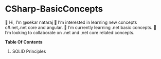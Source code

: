# CSharp-BasicConcepts
👋 Hi, I’m @sekar nataraj
👀 I’m interested in learning new concepts c#.net,.net core and angular.
🌱 I’m currently learning .net basic concepts.
💞️ I’m looking to collaborate on .net and ,net core related concepts.



**Table Of Contents**
1. SOLID Principles
